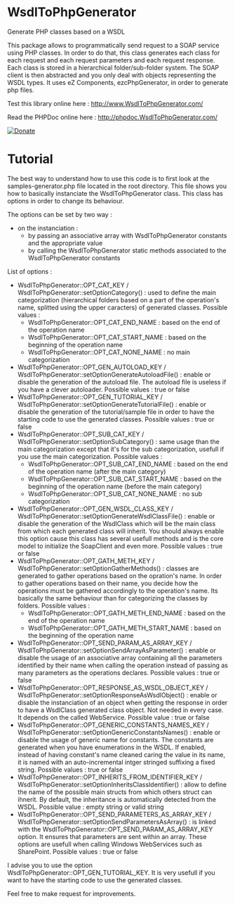 WsdlToPhpGenerator
=========

Generate PHP classes based on a WSDL

This package allows to programmatically send request to a SOAP service using PHP classes. In order to do that, this class generates each class for each request and each request parameters and each request response. Each class is stored in a hierarchical folder/sub-folder system. The SOAP client is then abstracted and you only deal with objects representing the WSDL types.
It uses eZ Components, ezcPhpGenerator, in order to generate php files.

Test this library online here : http://www.WsdlToPhpGenerator.com/

Read the PHPDoc online here : http://phpdoc.WsdlToPhpGenerator.com/

[![Donate](https://www.paypalobjects.com/en_US/i/btn/btn_donate_SM.gif)](https://www.paypal.com/cgi-bin/webscr?cmd=_s-xclick&hosted_button_id=KXBVCHP3UDQPL)

Tutorial
========

The best way to understand how to use this code is to first look at the samples-generator.php file located in the root directory.
This file shows you how to basically instanciate the WsdlToPhpGenerator class. This class has options in order to change its behaviour.

The options can be set by two way :
 - on the instanciation : 
   - by passing an associative array with WsdlToPhpGenerator constants and the appropriate value
   - by calling the WsdlToPhpGenerator static methods associated to the WsdlToPhpGenerator constants

List of options :
  - WsdlToPhpGenerator::OPT_CAT_KEY / WsdlToPhpGenerator::setOptionCategory() : used to define the main categorization (hierarchical folders based on a part of the operation's name, splitted using the upper caracters) of generated classes. Possible values :
      - WsdlToPhpGenerator::OPT_CAT_END_NAME : based on the end of the operation name
      - WsdlToPhpGenerator::OPT_CAT_START_NAME : based on the beginning of the operation name
      - WsdlToPhpGenerator::OPT_CAT_NONE_NAME : no main categorization 
  - WsdlToPhpGenerator::OPT_GEN_AUTOLOAD_KEY / WsdlToPhpGenerator::setOptionGenerateAutoloadFile() : enable or disable the generation of the autoload file. The autoload file is useless if you have a clever autoloader. Possible values : true or false
  - WsdlToPhpGenerator::OPT_GEN_TUTORIAL_KEY / WsdlToPhpGenerator::setOptionGenerateTutorialFile() : enable or disable the generation of the tutorial/sample file in order to have the starting code to use the generated classes. Possible values : true or false
  - WsdlToPhpGenerator::OPT_SUB_CAT_KEY / WsdlToPhpGenerator::setOptionSubCategory() : same usage than the main categorization except that it's for the sub categorization, usefull if you use the main categorization. Possible values :
      - WsdlToPhpGenerator::OPT_SUB_CAT_END_NAME : based on the end of the operation name (after the main category)
      - WsdlToPhpGenerator::OPT_SUB_CAT_START_NAME : based on the beginning of the operation name (before the main category)
      - WsdlToPhpGenerator::OPT_SUB_CAT_NONE_NAME : no sub categorization 
  - WsdlToPhpGenerator::OPT_GEN_WSDL_CLASS_KEY / WsdlToPhpGenerator::setOptionGenerateWsdlClassFile() : enable or disable the generation of the WsdlClass which will be the main class from which each generated class will inherit. You should always enable this option cause this class has several usefull methods and is the core model to initialize the SoapClient and even more. Possible values : true or false
  - WsdlToPhpGenerator::OPT_GATH_METH_KEY / WsdlToPhpGenerator::setOptionGatherMethods() : classes are generated to gather operations based on the opration's name. In order to gather operations based on their name, you decide how the operations must be gathered accordingly to the operation's name. Its basically the same behaviour than for categorizing the classes by folders. Possible values :
      - WsdlToPhpGenerator::OPT_GATH_METH_END_NAME : based on the end of the operation name
      - WsdlToPhpGenerator::OPT_GATH_METH_START_NAME : based on the beginning of the operation name
  - WsdlToPhpGenerator::OPT_SEND_PARAM_AS_ARRAY_KEY / WsdlToPhpGenerator::setOptionSendArrayAsParameter() : enable or disable the usage of an associative array containing all the parameters identified by their name when calling the operation instead of passing as many parameters as the operations declares. Possible values : true or false
  - WsdlToPhpGenerator::OPT_RESPONSE_AS_WSDL_OBJECT_KEY / WsdlToPhpGenerator::setOptionResponseAsWsdlObject() : enable or disable the instanciation of an object when getting the response in order to have a WsdlClass generated class object. Not needed in every case. It depends on the called WebService. Possible value : true or false 
  - WsdlToPhpGenerator::OPT_GENERIC_CONSTANTS_NAMES_KEY / WsdlToPhpGenerator::setOptionGenericConstantsNames() : enable or disable the usage of generic name for constants. The constants are generated when you have enumerations in the WSDL. If enabled, instead of having constant's name cleaned caring the value in its name, it is named with an auto-incremental intger stringed suffixing a fixed string. Possible values : true or false
  - WsdlToPhpGenerator::OPT_INHERITS_FROM_IDENTIFIER_KEY / WsdlToPhpGenerator::setOptionInheritsClassIdentifier() : allow to define the name of the possible main structs from which others struct can ihnerit. By default, the inheritance is automatically detected from the WSDL. Possible value : empty string or valid string
  - WsdlToPhpGenerator::OPT_SEND_PARAMETERS_AS_ARRAY_KEY / WsdlToPhpGenerator::setOptionSendParametersAsArray() : is linked with the WsdlToPhpGenerator::OPT_SEND_PARAM_AS_ARRAY_KEY option. It ensures that parameters are sent within an array. These options are usefull when calling Windows WebServices such as SharePoint. Possible values : true or false

I advise you to use the option WsdlToPhpGenerator::OPT_GEN_TUTORIAL_KEY. It is very usefull if you want to have the starting code to use the generated classes.

Feel free to make request for improvements.
